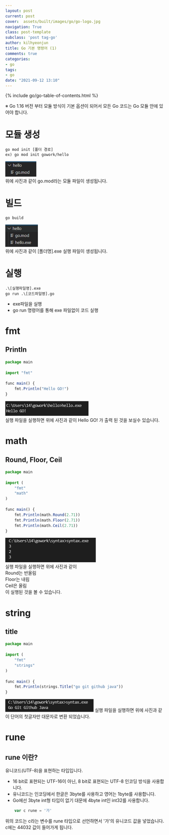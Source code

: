 ```yaml
---
layout: post
current: post
cover:  assets/built/images/go/go-logo.jpg
navigation: True
class: post-template
subclass: 'post tag-go'
author: kilhyeonjun
title: Go 기본 명령어 (1)
comments: true
categories:
- go
tags:
- go
date: "2021-09-12 13:10"
---
```

{% include go/go-table-of-contents.html %}

※ Go 1.16 버전 부터 모듈 방식이 기본 옵션이 되어서 모든 Go 코드는 Go 모듈 안에 있어야 합니다.

# 모듈 생성
~~~
go mod init [폴더 경로]
ex) go mod init gowork/hello
~~~
![img](./assets/built/images/go/init.PNG)  
위에 사진과 같이 go.mod라는 모듈 파일이 생성됩니다.

# 빌드
~~~
go build
~~~
![img](./assets/built/images/go/build.PNG)  
위에 사진과 같이 [폴더명].exe 실행 파일이 생성됩니다.

# 실행
~~~
.\[실행파일명].exe
go run .\[코드파일명].go
~~~
- exe파일을 실행
- go run 명령어를 통해 exe 파일없이 코드 실행

# fmt

## Println
~~~javascript
package main

import "fmt"

func main() {
	fmt.Println("Hello GO!")
}
~~~
![img](./assets/built/images/go/print.PNG)  
실행 파일을 실행하면 위에 사진과 같이 Hello GO! 가 출력 된 것을 보실수 있습니다.

# math

## Round, Floor, Ceil
~~~javascript
package main

import (
    "fmt"
    "math"
)

func main() {
    fmt.Println(math.Round(2.71))
    fmt.Println(math.Floor(2.71))
    fmt.Println(math.Ceil(2.71))
}

~~~
![img](./assets/built/images/go/math.PNG)  
실행 파일을 실행하면 위에 사진과 같이   
Round는 반올림   
Floor는 내림  
Ceil은 올림  
이 실행된 것을 볼 수 있습니다.

# string

## title
~~~javascript
package main

import (
	"fmt"
	"strings"
)

func main() {
	fmt.Println(strings.Title("go git github java"))
}

~~~
![img](./assets/built/images/go/title.PNG)
실행 파일을 실행하면 위에 사진과 같이 단어의 첫글자만 대문자로 변환 되었습니다.

# rune

## rune 이란?
유니코드(UTF-8)을 표현하는 타입입니다.   
- 16 bit로 표현되는 UTF-16이 아닌, 8 bit로 표현되는 UTF-8 인코딩 방식을 사용합니다.
- 유니코드는 인코딩에서 한글은 3byte를 사용하고 영어는 1byte를 사용합니다.
- Go에선 3byte int형 타입이 없기 대문에 4byte int인 int32를 사용합니다.
~~~javascript
    var c rune = '가'
~~~
위의 코드는 c라는 변수를 rune 타입으로 선언하면서 '가'의 유니코드 값을 넣었습니다.  
c에는  44032 값이 들어가게 됩니다.